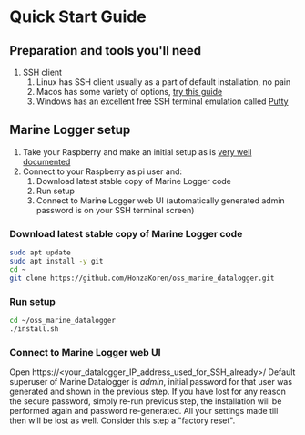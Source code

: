# Quick Start Guide

## Preparation and tools you'll need
1. SSH client
    1. Linux has SSH client usually as a part of default installation, no pain
    1. Macos has some variety of options, [try this guide](https://www.makeuseof.com/best-ssh-clients-mac/)
    1. Windows has an excellent free SSH terminal emulation called [Putty](https://www.ssh.com/academy/ssh/putty/windows)

## Marine Logger setup
1. Take your Raspberry and make an initial setup as is [very well documented](external_links.md)
1. Connect to your Raspberry as pi user and:
    1. Download latest stable copy of Marine Logger code
    1. Run setup
    1. Connect to Marine Logger web UI (automatically generated admin password is on your SSH terminal screen)
    
### Download latest stable copy of Marine Logger code
```bash
sudo apt update
sudo apt install -y git
cd ~
git clone https://github.com/HonzaKoren/oss_marine_datalogger.git
```

### Run setup
```bash
cd ~/oss_marine_datalogger
./install.sh
```

### Connect to Marine Logger web UI
Open https://<your_datalogger_IP_address_used_for_SSH_already>/
Default superuser of Marine Datalogger is <em>admin</em>, initial password for that user was generated and shown in the previous step.
If you have lost for any reason the secure password, simply re-run previous step, the installation will be performed again and password re-generated. All your settings made till then will be lost as well. Consider this step a "factory reset".
